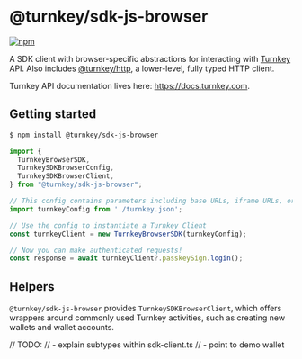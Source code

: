 # @turnkey/sdk-js-browser

[![npm](https://img.shields.io/npm/v/@turnkey/http?color=%234C48FF)](https://www.npmjs.com/package/@turnkey/sdk-js-browser)

A SDK client with browser-specific abstractions for interacting with [Turnkey](https://turnkey.com) API. Also includes [@turnkey/http](https://www.npmjs.com/package/@turnkey/http), a lower-level, fully typed HTTP client.

Turnkey API documentation lives here: https://docs.turnkey.com.

## Getting started

```bash
$ npm install @turnkey/sdk-js-browser
```

```typescript
import {
  TurnkeyBrowserSDK,
  TurnkeySDKBrowserConfig,
  TurnkeySDKBrowserClient,
} from "@turnkey/sdk-js-browser";

// This config contains parameters including base URLs, iframe URLs, org ID, and rp ID (relying party ID for WebAuthn)
import turnkeyConfig from './turnkey.json';

// Use the config to instantiate a Turnkey Client
const turnkeyClient = new TurnkeyBrowserSDK(turnkeyConfig);

// Now you can make authenticated requests!
const response = await turnkeyClient?.passkeySign.login();
```

## Helpers

`@turnkey/sdk-js-browser` provides `TurnkeySDKBrowserClient`, which offers wrappers around commonly used Turnkey activities, such as creating new wallets and wallet accounts.

// TODO:
// - explain subtypes within sdk-client.ts
// - point to demo wallet
